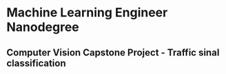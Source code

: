 # Machine Learning Engineer Nanodegree
## Computer Vision Capstone Project - Traffic sinal classification
